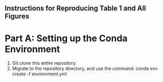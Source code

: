 ## Instructions for Reproducing Table 1 and All Figures

# Part A: Setting up the Conda Environment
1. Git clone this entire repository.
2. Migrate to the repository directory, and use the command: conda env create -f environment.yml
